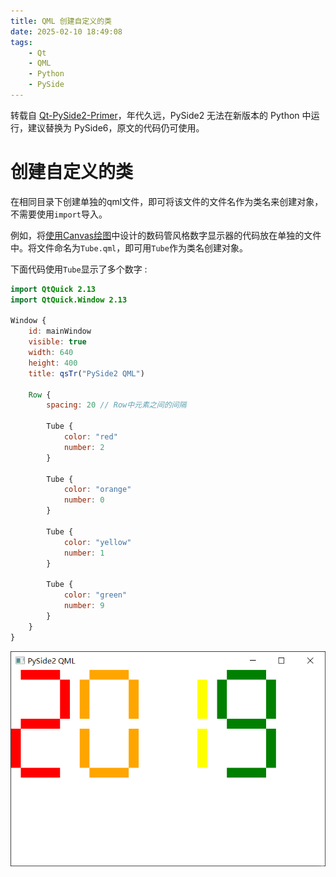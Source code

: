 ```yaml
---
title: QML 创建自定义的类
date: 2025-02-10 18:49:08
tags:
    - Qt
    - QML
    - Python
    - PySide
---
```


转载自 [Qt-PySide2-Primer](https://github.com/hubenchang0515/Qt-PySide2-Primer/blob/master/note/qml/08.custom_class.md)，年代久远，PySide2 无法在新版本的 Python 中运行，建议替换为 PySide6，原文的代码仍可使用。

# 创建自定义的类
在相同目录下创建单独的qml文件，即可将该文件的文件名作为类名来创建对象，不需要使用`import`导入。  

例如，将[使用Canvas绘图](./note/qml/07.canvas.md)中设计的数码管风格数字显示器的代码放在单独的文件中。将文件命名为`Tube.qml`，即可用`Tube`作为类名创建对象。  

下面代码使用`Tube`显示了多个数字 :  

```QML
import QtQuick 2.13
import QtQuick.Window 2.13

Window {
    id: mainWindow
    visible: true
    width: 640
    height: 400
    title: qsTr("PySide2 QML")

    Row {
        spacing: 20 // Row中元素之间的间隔

        Tube {
            color: "red"
            number: 2
        }

        Tube {
            color: "orange"
            number: 0
        }

        Tube {
            color: "yellow"
            number: 1
        }

        Tube {
            color: "green"
            number: 9
        }
    }
}
```

![2019](https://github.com/hubenchang0515/Qt-PySide2-Primer/raw/master//image/qml/08.custom_class/2019.png)